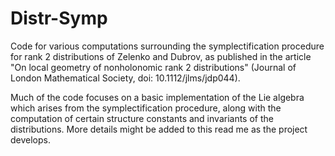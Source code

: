 # Distr-Symp

Code for various computations surrounding the symplectification procedure for rank 2 distributions of Zelenko and Dubrov, 
as published in the article "On local geometry of nonholonomic rank 2 distributions" (Journal of London Mathematical Society, doi: 10.1112/jlms/jdp044).

Much of the code focuses on a basic implementation of the Lie algebra which arises from the symplectification procedure,
along with the computation of certain structure constants and invariants of the distributions. More details might be added to this
read me as the project develops.
